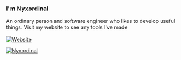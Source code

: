 ### I'm Nyxordinal

An ordinary person and software engineer who likes to develop useful things. Visit my website to see any tools I've made
<br>
<br>
[![Website](https://img.shields.io/website?label=nyxordinal.dev&style=for-the-badge&url=https%3A%2F%2Fnyxordinal.dev)](https://nyxordinal.dev)

[![Nyxordinal](https://github-readme-stats.vercel.app/api?username=nyxordinal)](https://github.com/nyxordinal)

[website]: https://nyxordinal.dev
[twitter]: https://twitter.com/nyxordinal
